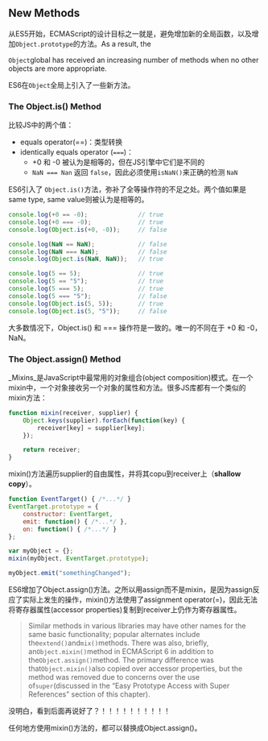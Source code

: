 ## New Methods

从ES5开始，ECMAScript的设计目标之一就是，避免增加新的全局函数，以及增加`Object.prototype`的方法。As a result, the

`Object`global has received an increasing number of methods when no other objects are more appropriate.

ES6在`Object`全局上引入了一些新方法。

### The Object.is\(\) Method

比较JS中的两个值：

* equals operator\(==\)：类型转换
* identically equals operator \(`===`\)：
  * +0 和 -0 被认为是相等的，但在JS引擎中它们是不同的
  * `NaN === Nan` 返回 `false`，因此必须使用`isNaN()`来正确的检测 `NaN`

ES6引入了 `Object.is()`方法，弥补了全等操作符的不足之处。两个值如果是 same type, same value则被认为是相等的。

```js
console.log(+0 == -0);              // true
console.log(+0 === -0);             // true
console.log(Object.is(+0, -0));     // false

console.log(NaN == NaN);            // false
console.log(NaN === NaN);           // false
console.log(Object.is(NaN, NaN));   // true

console.log(5 == 5);                // true
console.log(5 == "5");              // true
console.log(5 === 5);               // true
console.log(5 === "5");             // false
console.log(Object.is(5, 5));       // true
console.log(Object.is(5, "5"));     // false
```

大多数情况下，Object.is\(\) 和 === 操作符是一致的。唯一的不同在于 +0 和 -0，NaN。

### The Object.assign\(\) Method

_Mixins_是JavaScript中最常用的对象组合\(object composition\)模式。在一个mixin中，一个对象接收另一个对象的属性和方法。很多JS库都有一个类似的mixin方法：

```js
function mixin(receiver, supplier) {
    Object.keys(supplier).forEach(function(key) {
        receiver[key] = supplier[key];
    });

    return receiver;
}
```

mixin\(\)方法遍历supplier的自由属性，并将其copu到receiver上（**shallow copy**）。

```js
function EventTarget() { /*...*/ }
EventTarget.prototype = {
    constructor: EventTarget,
    emit: function() { /*...*/ },
    on: function() { /*...*/ }
};

var myObject = {};
mixin(myObject, EventTarget.prototype);

myObject.emit("somethingChanged");
```

ES6增加了Object.assign\(\)方法。之所以用assign而不是mixin，是因为assign反应了实际上发生的操作，mixin\(\)方法使用了assignment operator\(=\)，因此无法将寄存器属性\(accessor properties\)复制到receiver上仍作为寄存器属性。

> Similar methods in various libraries may have other names for the same basic functionality; popular alternates include the`extend()`and`mix()`methods. There was also, briefly, an`Object.mixin()`method in ECMAScript 6 in addition to the`Object.assign()`method. The primary difference was that`Object.mixin()`also copied over accessor properties, but the method was removed due to concerns over the use of`super`\(discussed in the “Easy Prototype Access with Super References” section of this chapter\).

没明白，看到后面再说好了？！！！！！！！！！！

任何地方使用mixin\(\)方法的，都可以替换成Object.assign\(\)。


